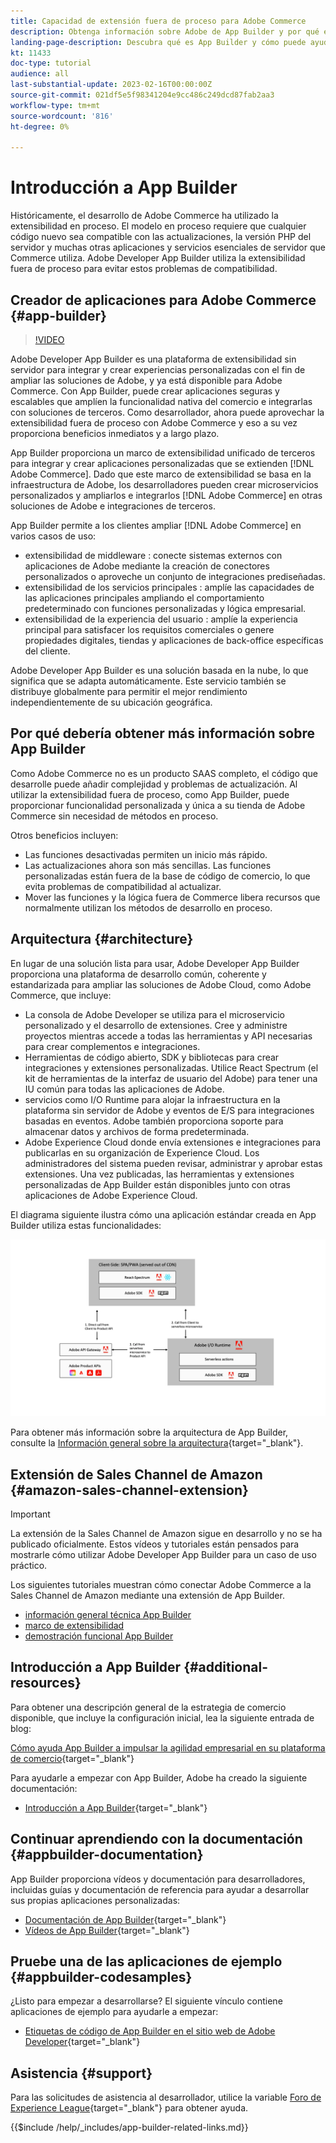 ```yaml
---
title: Capacidad de extensión fuera de proceso para Adobe Commerce
description: Obtenga información sobre Adobe de App Builder y por qué es un aspecto importante de la extensibilidad fuera de proceso.
landing-page-description: Descubra qué es App Builder y cómo puede ayudarle con las estrategias de desarrollo de Adobe Commerce.
kt: 11433
doc-type: tutorial
audience: all
last-substantial-update: 2023-02-16T00:00:00Z
source-git-commit: 021df5e5f98341204e9cc486c249dcd87fab2aa3
workflow-type: tm+mt
source-wordcount: '816'
ht-degree: 0%

---
```



# Introducción a App Builder

Históricamente, el desarrollo de Adobe Commerce ha utilizado la extensibilidad en proceso. El modelo en proceso requiere que cualquier código nuevo sea compatible con las actualizaciones, la versión PHP del servidor y muchas otras aplicaciones y servicios esenciales de servidor que Commerce utiliza. Adobe Developer App Builder utiliza la extensibilidad fuera de proceso para evitar estos problemas de compatibilidad.

## Creador de aplicaciones para Adobe Commerce {#app-builder}

>[!VIDEO](https://video.tv.adobe.com/v/3412839)

Adobe Developer App Builder es una plataforma de extensibilidad sin servidor para integrar y crear experiencias personalizadas con el fin de ampliar las soluciones de Adobe, y ya está disponible para Adobe Commerce. Con App Builder, puede crear aplicaciones seguras y escalables que amplíen la funcionalidad nativa del comercio e integrarlas con soluciones de terceros. Como desarrollador, ahora puede aprovechar la extensibilidad fuera de proceso con Adobe Commerce y eso a su vez proporciona beneficios inmediatos y a largo plazo.

App Builder proporciona un marco de extensibilidad unificado de terceros para integrar y crear aplicaciones personalizadas que se extienden [!DNL Adobe Commerce]. Dado que este marco de extensibilidad se basa en la infraestructura de Adobe, los desarrolladores pueden crear microservicios personalizados y ampliarlos e integrarlos [!DNL Adobe Commerce] en otras soluciones de Adobe e integraciones de terceros.

App Builder permite a los clientes ampliar [!DNL Adobe Commerce] en varios casos de uso:

* extensibilidad de middleware : conecte sistemas externos con aplicaciones de Adobe mediante la creación de conectores personalizados o aproveche un conjunto de integraciones prediseñadas.
* extensibilidad de los servicios principales : amplíe las capacidades de las aplicaciones principales ampliando el comportamiento predeterminado con funciones personalizadas y lógica empresarial.
* extensibilidad de la experiencia del usuario : amplíe la experiencia principal para satisfacer los requisitos comerciales o genere propiedades digitales, tiendas y aplicaciones de back-office específicas del cliente.

Adobe Developer App Builder es una solución basada en la nube, lo que significa que se adapta automáticamente. Este servicio también se distribuye globalmente para permitir el mejor rendimiento independientemente de su ubicación geográfica.

## Por qué debería obtener más información sobre App Builder

Como Adobe Commerce no es un producto SAAS completo, el código que desarrolle puede añadir complejidad y problemas de actualización. Al utilizar la extensibilidad fuera de proceso, como App Builder, puede proporcionar funcionalidad personalizada y única a su tienda de Adobe Commerce sin necesidad de métodos en proceso.

Otros beneficios incluyen:

* Las funciones desactivadas permiten un inicio más rápido.
* Las actualizaciones ahora son más sencillas. Las funciones personalizadas están fuera de la base de código de comercio, lo que evita problemas de compatibilidad al actualizar.
* Mover las funciones y la lógica fuera de Commerce libera recursos que normalmente utilizan los métodos de desarrollo en proceso.

## Arquitectura {#architecture}

En lugar de una solución lista para usar, Adobe Developer App Builder proporciona una plataforma de desarrollo común, coherente y estandarizada para ampliar las soluciones de Adobe Cloud, como Adobe Commerce, que incluye:

* La consola de Adobe Developer se utiliza para el microservicio personalizado y el desarrollo de extensiones. Cree y administre proyectos mientras accede a todas las herramientas y API necesarias para crear complementos e integraciones.
* Herramientas de código abierto, SDK y bibliotecas para crear integraciones y extensiones personalizadas. Utilice React Spectrum (el kit de herramientas de la interfaz de usuario del Adobe) para tener una IU común para todas las aplicaciones de Adobe.
* servicios como I/O Runtime para alojar la infraestructura en la plataforma sin servidor de Adobe y eventos de E/S para integraciones basadas en eventos. Adobe también proporciona soporte para almacenar datos y archivos de forma predeterminada.
* Adobe Experience Cloud donde envía extensiones e integraciones para publicarlas en su organización de Experience Cloud. Los administradores del sistema pueden revisar, administrar y aprobar estas extensiones. Una vez publicadas, las herramientas y extensiones personalizadas de App Builder están disponibles junto con otras aplicaciones de Adobe Experience Cloud.

El diagrama siguiente ilustra cómo una aplicación estándar creada en App Builder utiliza estas funcionalidades:

![Arquitectura](/help/assets/app-builder/app-builder-architecture.jpeg)

Para obtener más información sobre la arquitectura de App Builder, consulte la [Información general sobre la arquitectura](https://developer.adobe.com/app-builder/docs/guides/){target="_blank"}.

## Extensión de Sales Channel de Amazon {#amazon-sales-channel-extension}

>[!IMPORTANT]
>
>La extensión de la Sales Channel de Amazon sigue en desarrollo y no se ha publicado oficialmente.  Estos vídeos y tutoriales están pensados para mostrarle cómo utilizar Adobe Developer App Builder para un caso de uso práctico.

Los siguientes tutoriales muestran cómo conectar Adobe Commerce a la Sales Channel de Amazon mediante una extensión de App Builder.

* [información general técnica App Builder](../app-builder/app-builder-technical-overview.md)
* [marco de extensibilidad](../app-builder/extensibility-framework-commerce-eventing.md)
* [demostración funcional App Builder](../app-builder/app-builder-functional-demonstration.md)

## Introducción a App Builder {#additional-resources}

Para obtener una descripción general de la estrategia de comercio disponible, que incluye la configuración inicial, lea la siguiente entrada de blog:

[Cómo ayuda App Builder a impulsar la agilidad empresarial en su plataforma de comercio](https://business.adobe.com/blog/how-to/how-app-builder-helps-you-implement-a-composable-commerce-strategy){target="_blank"}

Para ayudarle a empezar con App Builder, Adobe ha creado la siguiente documentación:

* [Introducción a App Builder](https://developer.adobe.com/app-builder/docs/getting_started/){target="_blank"}

## Continuar aprendiendo con la documentación {#appbuilder-documentation}

App Builder proporciona vídeos y documentación para desarrolladores, incluidas guías y documentación de referencia para ayudar a desarrollar sus propias aplicaciones personalizadas:

* [Documentación de App Builder](https://developer.adobe.com/app-builder/docs/overview/){target="_blank"}
* [Vídeos de App Builder](https://www.youtube.com/playlist?list=PLcVEYUqU7VRfDij-Jbjyw8S8EzW073F_o){target="_blank"}

## Pruebe una de las aplicaciones de ejemplo {#appbuilder-codesamples}

¿Listo para empezar a desarrollarse? El siguiente vínculo contiene aplicaciones de ejemplo para ayudarle a empezar:

* [Etiquetas de código de App Builder en el sitio web de Adobe Developer](https://developer.adobe.com/app-builder/docs/resources/){target="_blank"}

## Asistencia {#support}

Para las solicitudes de asistencia al desarrollador, utilice la variable [Foro de Experience League](https://experienceleaguecommunities.adobe.com/t5/app-builder/ct-p/project-firefly){target="_blank"} para obtener ayuda.

{{$include /help/_includes/app-builder-related-links.md}}
